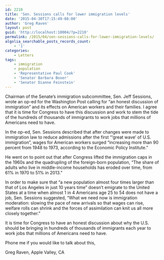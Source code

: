 ```yaml
---
id: 2210
title: 'Sen. Sessions calls for lower immigration levels'
date: '2015-04-30T17:15:49-08:00'
author: 'Greg Raven'
layout: post
guid: 'http://localhost:10004/?p=2210'
permalink: /2015/04/sen-sessions-calls-for-lower-immigration-levels/
algolia_searchable_posts_records_count:
    - '1'
categories:
    - Letters
tags:
    - immigration
    - population
    - 'Representative Paul Cook'
    - 'Senator Barbara Boxer'
    - 'Senator Dianne Feinstein'
---
```


Chairman of the Senate’s immigration subcommittee, Sen. Jeff Sessions, wrote an op-ed for the Washington Post calling for “an honest discussion of immigration” and its effects on American workers and their families. I agree that it is time for Congress to have this discussion and work to stem the tide of the hundreds of thousands of immigrants to work jobs that millions of Americans need to have.

In the op-ed, Sen. Sessions described that after changes were made to immigration law to reduce admissions after the first “‘great wave’ of U.S. immigration”, wages for American workers surged “increasing more than 90 percent from 1948 to 1973, according to the Economic Policy Institute.”

He went on to point out that after Congress lifted the immigration caps in the 1960s and the quadrupling of the foreign-born population, “The share of adults who live in middle-income households has eroded over time, from 61% in 1970 to 51% in 2013.”

In order to make sure that “a new population almost four times larger than that of Los Angeles in just 10 years time” doesn’t emigrate to the United States at a time when almost 1 in 4 Americans age 25 to 54 does not have a job, Sen. Sessions suggested, “What we need now is immigration moderation: slowing the pace of new arrivals so that wages can rise, welfare rolls can shrink and the forces of assimilation can knit us all more closely together.”

It is time for Congress to have an honest discussion about why the U.S. should be bringing in hundreds of thousands of immigrants each year to work jobs that millions of Americans need to have.

Phone me if you would like to talk about this,

Greg Raven, Apple Valley, CA